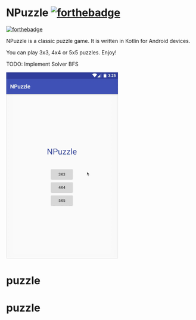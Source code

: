 # NPuzzle [![forthebadge](http://forthebadge.com/images/badges/built-for-android.svg)](https://github.com/tokgozmusa/NPuzzle)

[![forthebadge](https://img.shields.io/badge/code%20style-ktlint-FF4081.svg)](https://github.com/shyiko/ktlint)

NPuzzle is a classic puzzle game. It is written in Kotlin for Android devices.

You can play 3x3, 4x4 or 5x5 puzzles. Enjoy!

TODO: Implement Solver BFS

![](/screen-records/screen-record.gif)
# puzzle
# puzzle
